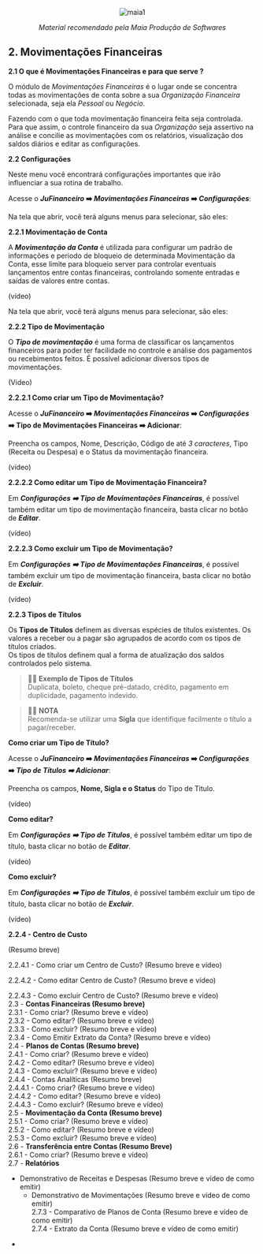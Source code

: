 <div align="center">
 
![maia1](https://user-images.githubusercontent.com/49403097/198589876-3c39e26e-5bd5-472c-9981-dede8e285952.jpg)

<i>Material recomendado pela Maia Produção de Softwares</i>
</div>

## 2. Movimentações Financeiras
   **2.1  O que é Movimentações Financeiras e para que serve ?**

   O módulo de _Movimentações Financeiras_ é o lugar onde se concentra todas as movimentações de conta sobre a sua _Organização Financeira_ selecionada, seja ela _Pessoal_ ou _Negócio_.

   Fazendo com o que toda movimentação financeira feita seja controlada. Para que assim, o controle financeiro da sua _Organização_ seja assertivo  na análise e concilie as movimentações com os relatórios, visualização dos saldos diários e editar as configurações.

   **2.2 Configurações**

   Neste menu você encontrará configurações importantes que irão influenciar a sua rotina de trabalho.
   
   Acesse o **_JuFinanceiro_ ➡️ _Movimentações Financeiras_ ➡️ _Configurações_**:

   Na tela que abrir, você terá alguns menus para selecionar, são eles:

   **2.2.1 Movimentação de Conta**

   A _**Movimentação da Conta**_ é utilizada para configurar um padrão de informações e periodo de bloqueio de determinada Movimentação da Conta, esse limite para bloqueio server para controlar eventuais lançamentos entre contas financeiras, controlando somente entradas e saídas de valores entre contas.
   
   (vídeo)

   Na tela que abrir, você terá alguns menus para selecionar, são eles:
   
   **2.2.2 Tipo de Movimentação**

   O _**Tipo de movimentação**_ é uma forma de classificar os lançamentos financeiros para poder ter facilidade no controle e análise dos pagamentos ou recebimentos feitos. É possível adicionar diversos tipos de movimentações.

   (Video)

   **2.2.2.1 Como criar um Tipo de Movimentação?**

   Acesse o **_JuFinanceiro_ ➡️ _Movimentações Financeiras_ ➡️ _Configurações_ ➡️ Tipo de Movimentações Financeiras ➡️ Adicionar**:
   
   Preencha os campos, Nome, Descrição, Código de até _3 caracteres_, Tipo (Receita ou Despesa) e o Status da movimentação financeira.

   (vídeo)
   
   **2.2.2.2 Como editar um Tipo de Movimentação Financeira?**

   Em _**Configurações ➡️ Tipo de Movimentações Financeiras**_, é possível também editar um tipo de movimentação financeira, basta clicar no botão de _**Editar**_.

   (vídeo)

   **2.2.2.3 Como excluir um Tipo de Movimentação?**

   Em _**Configurações ➡️ Tipo de Movimentações Financeiras**_, é possível também excluir um tipo de movimentação financeira, basta clicar no botão de _**Excluir**_.
   
   (vídeo)<br>

   **2.2.3 Tipos de Títulos**
   
   Os **Tipos de Títulos** definem as diversas espécies de títulos existentes. Os valores a receber ou a pagar são agrupados de acordo com os tipos de títulos criados.<br>
   Os tipos de títulos definem qual a forma de atualização dos saldos controlados pelo sistema.

> 👨‍🏫 **Exemplo de Tipos de Títulos**<br> 
    Duplicata, boleto, cheque pré-datado, crédito, pagamento em duplicidade, pagamento indevido.<br>

> 👨‍🏫 **NOTA**<br>
    Recomenda-se utilizar uma **Sigla** que identifique facilmente o título a pagar/receber.

   **Como criar um Tipo de Título?**
   
   Acesse o **_JuFinanceiro_ ➡️ _Movimentações Financeiras_ ➡️ _Configurações_ ➡️ _Tipo de Títulos ➡️ Adicionar_**:
   
   Preencha os campos, **Nome, Sigla e o Status** do Tipo de Titulo.

   (vídeo)<br>

   **Como editar?**

   Em _**Configurações ➡️ Tipo de Títulos**_, é possível também editar um tipo de título, basta clicar no botão de _**Editar**_.
   
   (vídeo)

   **Como excluir?**

   Em _**Configurações ➡️ Tipo de Títulos**_, é possível também excluir um tipo de título, basta clicar no botão de _**Excluir**_.
    
   (vídeo)

   **2.2.4 - Centro de Custo**
   
   (Resumo breve)<br>
   
   2.2.4.1 - Como criar um Centro de Custo? (Resumo breve e vídeo)<br>
   
   2.2.4.2 - Como editar Centro de Custo? (Resumo breve e vídeo)<br>
   
   2.2.4.3 - Como excluir Centro de Custo? (Resumo breve e vídeo)<br>
2.3 - **Contas Financeiras (Resumo breve)**<br>
    2.3.1 - Como criar? (Resumo breve e vídeo)<br>
    2.3.2 - Como editar? (Resumo breve e vídeo)<br>
    2.3.3 - Como excluir? (Resumo breve e vídeo)<br>
    2.3.4 - Como Emitir Extrato da Conta? (Resumo breve e vídeo)<br>
2.4 - **Planos de Contas (Resumo breve)**<br>
    2.4.1 - Como criar? (Resumo breve e vídeo)<br>
    2.4.2 - Como editar? (Resumo breve e vídeo)<br>
    2.4.3 - Como excluir? (Resumo breve e vídeo)<br>
    2.4.4 - Contas Analíticas (Resumo breve)<br>
        2.4.4.1 - Como criar? (Resumo breve e vídeo)<br>
        2.4.4.2 - Como editar? (Resumo breve e vídeo)<br>
        2.4.4.3 - Como excluir? (Resumo breve e vídeo)<br>
2.5 - **Movimentação da Conta (Resumo breve)**<br>
    2.5.1 - Como criar? (Resumo breve e vídeo)<br>
    2.5.2 - Como editar? (Resumo breve e vídeo)<br>
    2.5.3 - Como excluir? (Resumo breve e vídeo)<br>
2.6 - **Transferência entre Contas (Resumo Breve)**<br>
    2.6.1 - Como criar? (Resumo breve e vídeo)<br>
2.7 - **Relatórios**<br>
- Demonstrativo de Receitas e Despesas (Resumo breve e vídeo de como emitir) <br>
    - Demonstrativo de Movimentações (Resumo breve e vídeo de como emitir) <br>
    2.7.3 - Comparativo de Planos de Conta (Resumo breve e vídeo de como emitir)<br>
    2.7.4 - Extrato da Conta (Resumo breve e vídeo de como emitir) <br>

*